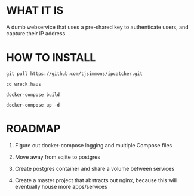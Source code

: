 # WHAT IT IS
A dumb webservice that uses a pre-shared key to authenticate users, and capture their IP address

# HOW TO INSTALL
`git pull https://github.com/tjsimmons/ipcatcher.git`

`cd wreck.haus`

`docker-compose build`

`docker-compose up -d`

# ROADMAP
1. Figure out docker-compose logging and multiple Compose files

1. Move away from sqlite to postgres
  1. Create postgres container and share a volume between services

1. Create a master project that abstracts out nginx, because this will eventually house more apps/services
